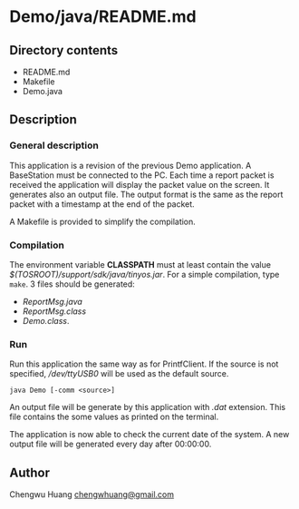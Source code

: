 
Demo/java/README.md
================================================================================

Directory contents
--------------------------------------------------------------------------------
* README.md
* Makefile
* Demo.java

Description
--------------------------------------------------------------------------------
### General description
This application is a revision of the previous Demo application.
A BaseStation must be connected to the PC.
Each time a report packet is received the application will display the packet
value on the screen. It generates also an output file.
The output format is the same as the report packet with a timestamp at the
end of the packet.

A Makefile is provided to simplify the compilation.

### Compilation
The environment variable **CLASSPATH** must at least contain the value
*$(TOSROOT)/support/sdk/java/tinyos.jar*.
For a simple compilation, type `make`.
3 files should be generated:
* *ReportMsg.java*
* *ReportMsg.class*
* *Demo.class*.

### Run
Run this application the same way as for PrintfClient. If the source is not
specified, */dev/ttyUSB0* will be used as the default source.

`java Demo [-comm <source>]`

An output file will be generate by this application with *.dat* extension. This
file contains the some values as printed on the terminal.

The application is now able to check the current date of the system. A new
output file will be generated every day after 00:00:00.

Author
--------------------------------------------------------------------------------
Chengwu Huang <chengwhuang@gmail.com>

